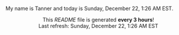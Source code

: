 My name is Tanner and today is Sunday, December 22, 1:26 AM EST.

<p align="center">This <i>README</i> file is generated <b>every 3 hours</b>!</br>Last refresh: Sunday, December 22, 1:26 AM EST<br /></p>
